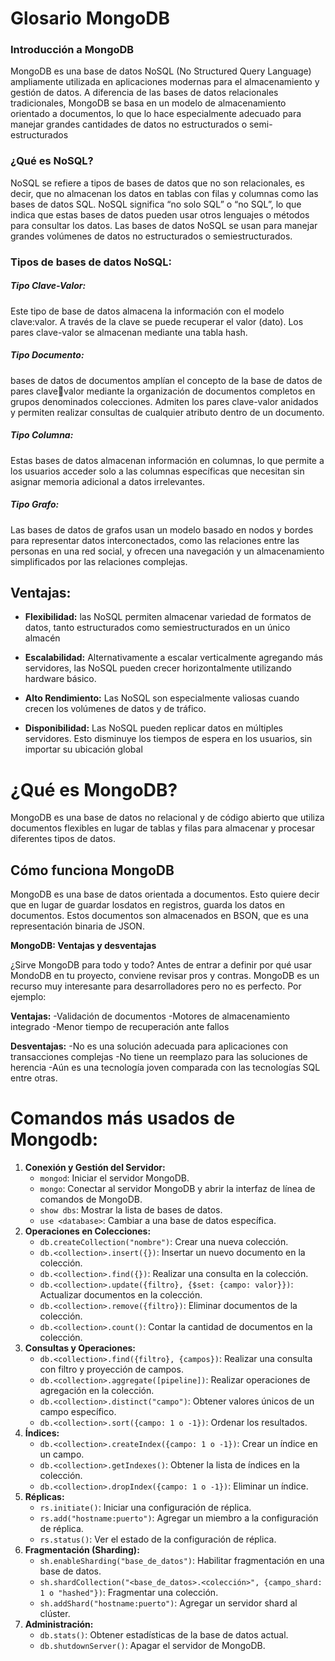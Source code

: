# Glosario MongoDB

### Introducción a MongoDB

MongoDB es una base de datos NoSQL (No Structured Query Language) ampliamente utilizada en aplicaciones modernas para el almacenamiento y gestión de datos. A diferencia de las bases de datos relacionales tradicionales, MongoDB se basa en un modelo de almacenamiento orientado a documentos, lo que lo hace especialmente adecuado para manejar grandes cantidades de datos no estructurados o semi-estructurados

### ¿Qué es NoSQL?

NoSQL se refiere a tipos de bases de datos que no son relacionales, es decir, que no almacenan los datos en tablas con filas y columnas como las bases de datos SQL. NoSQL significa “no solo SQL” o “no SQL”, lo que indica que estas bases de datos pueden usar otros lenguajes o métodos para consultar los datos. Las bases de datos NoSQL se usan para manejar grandes volúmenes de datos no estructurados o semiestructurados.

### Tipos de bases de datos NoSQL:

##### Tipo Clave-Valor:

Este tipo de base de datos almacena la información con el modelo clave:valor. A través de la clave se puede recuperar el valor (dato). Los pares clave-valor se almacenan mediante una tabla hash.

##### Tipo Documento:

bases de datos de documentos amplían el concepto de la base de datos de pares clavevalor mediante la organización de documentos completos en grupos denominados colecciones. Admiten los pares clave-valor anidados y permiten realizar consultas de cualquier atributo dentro de un documento.

##### Tipo Columna:

Estas bases de datos almacenan información en columnas, lo que permite a los usuarios acceder solo a las columnas específicas que necesitan sin asignar memoria adicional a
datos irrelevantes.

##### **Tipo Grafo:**

Las bases de datos de grafos usan un modelo basado en nodos y bordes para representar datos interconectados, como las relaciones entre las personas en una red social, y ofrecen una navegación y un almacenamiento simplificados por las relaciones complejas.


## Ventajas:

* **Flexibilidad:** las NoSQL permiten almacenar variedad de formatos de datos, tanto estructurados como semiestructurados en un único almacén

* **Escalabilidad:** Alternativamente a escalar verticalmente agregando más servidores, las NoSQL pueden crecer horizontalmente utilizando hardware básico.
* **Alto Rendimiento:** Las NoSQL son especialmente valiosas cuando crecen los volúmenes de datos y de tráfico.
* **Disponibilidad:** Las NoSQL pueden replicar datos en múltiples servidores. Esto disminuye los
  tiempos de espera en los usuarios, sin importar su ubicación global

# ¿Qué es MongoDB?

MongoDB es una base de datos no relacional y de código abierto que utiliza documentos flexibles en lugar de tablas y filas para almacenar y procesar diferentes tipos de datos.

## Cómo funciona MongoDB

MongoDB es una base de datos orientada a documentos. Esto quiere decir que en lugar de guardar losdatos en registros, guarda los datos en documentos. Estos documentos son almacenados en BSON, que es una representación binaria de JSON.

**MongoDB: Ventajas y desventajas**

¿Sirve MongoDB para todo y todo? Antes de entrar a definir por qué usar MondoDB en tu proyecto,
conviene revisar pros y contras. MongoDB es un recurso muy interesante para desarrolladores pero no
es perfecto. Por ejemplo:

**Ventajas:**
-Validación de documentos
-Motores de almacenamiento integrado
-Menor tiempo de recuperación ante fallos

**Desventajas:**
-No es una solución adecuada para aplicaciones con transacciones complejas
-No tiene un reemplazo para las soluciones de herencia
-Aún es una tecnología joven comparada con las tecnologías SQL entre otras.


# Comandos más usados de Mongodb:


1. **Conexión y Gestión del Servidor:**
   * `mongod`: Iniciar el servidor MongoDB.
   * `mongo`: Conectar al servidor MongoDB y abrir la interfaz de línea de comandos de MongoDB.
   * `show dbs`: Mostrar la lista de bases de datos.
   * `use <database>`: Cambiar a una base de datos específica.
2. **Operaciones en Colecciones:**
   * `db.createCollection("nombre")`: Crear una nueva colección.
   * `db.<collection>.insert({})`: Insertar un nuevo documento en la colección.
   * `db.<collection>.find({})`: Realizar una consulta en la colección.
   * `db.<collection>.update({filtro}, {$set: {campo: valor}})`: Actualizar documentos en la colección.
   * `db.<collection>.remove({filtro})`: Eliminar documentos de la colección.
   * `db.<collection>.count()`: Contar la cantidad de documentos en la colección.
3. **Consultas y Operaciones:**
   * `db.<collection>.find({filtro}, {campos})`: Realizar una consulta con filtro y proyección de campos.
   * `db.<collection>.aggregate([pipeline])`: Realizar operaciones de agregación en la colección.
   * `db.<collection>.distinct("campo")`: Obtener valores únicos de un campo específico.
   * `db.<collection>.sort({campo: 1 o -1})`: Ordenar los resultados.
4. **Índices:**
   * `db.<collection>.createIndex({campo: 1 o -1})`: Crear un índice en un campo.
   * `db.<collection>.getIndexes()`: Obtener la lista de índices en la colección.
   * `db.<collection>.dropIndex({campo: 1 o -1})`: Eliminar un índice.
5. **Réplicas:**
   * `rs.initiate()`: Iniciar una configuración de réplica.
   * `rs.add("hostname:puerto")`: Agregar un miembro a la configuración de réplica.
   * `rs.status()`: Ver el estado de la configuración de réplica.
6. **Fragmentación (Sharding):**
   * `sh.enableSharding("base_de_datos")`: Habilitar fragmentación en una base de datos.
   * `sh.shardCollection("<base_de_datos>.<colección>", {campo_shard: 1 o "hashed"})`: Fragmentar una colección.
   * `sh.addShard("hostname:puerto")`: Agregar un servidor shard al clúster.
7. **Administración:**
   * `db.stats()`: Obtener estadísticas de la base de datos actual.
   * `db.shutdownServer()`: Apagar el servidor de MongoDB.
